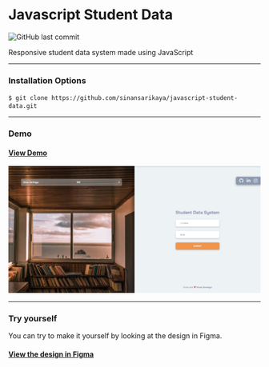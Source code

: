# Javascript Student Data

![GitHub last commit](https://img.shields.io/github/last-commit/sinansarikaya/javascript-student-data?style=flat-square)

Responsive student data system made using JavaScript

<hr />

### Installation Options

```
$ git clone https://github.com/sinansarikaya/javascript-student-data.git
```

<hr />

### Demo

#### [View Demo](https://sinansarikaya.github.io/javascript-student-data/)

![JavaScript Student Data](./img/demo.jpeg)

<hr />

### Try yourself

You can try to make it yourself by looking at the design in Figma.

#### [View the design in Figma](https://www.figma.com/file/A02QpgK4dDfB43KVhTWYmD/student-data?node-id=1%3A24)
